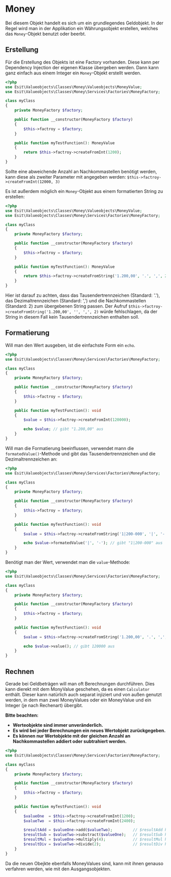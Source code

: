# Money

Bei diesem Objekt handelt es sich um ein grundlegendes Geldobjekt. In der Regel wird man in der Applikation
ein Währungsobjekt erstellen, welches das `Money`-Objekt benutzt oder beerbt.


## Erstellung

Für die Erstellung des Objekts ist eine Factory vorhanden. Diese kann per Dependency Injection der eigenen
Klasse übergeben werden. Dann kann ganz einfach aus einem Integer ein `Money`-Objekt erstellt werden.


```php
<?php
use Esit\Valueobjects\Classes\Money\Valueobjects\MoneyValue;
use Esit\Valueobjects\Classes\Money\Services\Factories\MoneyFactory;

class myClass
{
    private MoneyFactory $factory;

    public function __constructor(MoneyFactory $factory)
    {
        $this->factroy = $factory;
    }

    public function myTestFunction(): MoneyValue
    {
        return $this->factroy->createFromInt(1200);
    }
}
```

Sollte eine abweichende Anzahl an Nachkommastellen benötigt werden, kann diese als zweiter Parameter mit angegeben
werden: `$this->factroy->createFromInt(12000, 3)`

Es ist außerdem möglich ein `Money`-Objekt aus einem formatierten String zu erstellen:

```php
<?php
use Esit\Valueobjects\Classes\Money\Valueobjects\MoneyValue;
use Esit\Valueobjects\Classes\Money\Services\Factories\MoneyFactory;

class myClass
{
    private MoneyFactory $factory;

    public function __constructor(MoneyFactory $factory)
    {
        $this->factroy = $factory;
    }

    public function myTestFunction(): MoneyValue
    {
        return $this->factroy->createFromString('1.200,00', '.', ',', 2);
    }
}
```

Hier ist darauf zu achten, dass das Tausendertrennzeichen (Standard: '.'), das Dezimaltrennzeichen (Standard: ',')
und die Nachkommastellen (Standard: 2) zum übergebenen String passen. Der Aufruf
`$this->factroy->createFromString('1.200,00', '', ',', 2)` würde fehlschlagen, da der String in diesem Fall kein
Tausendertrennzeichen enthalten soll.


## Formatierung

Will man den Wert ausgeben, ist die einfachste Form ein `echo`.

```php
<?php
use Esit\Valueobjects\Classes\Money\Services\Factories\MoneyFactory;

class myClass
{
    private MoneyFactory $factory;

    public function __constructor(MoneyFactory $factory)
    {
        $this->factroy = $factory;
    }

    public function myTestFunction(): void
    {
        $value = $this->factroy->createFromInt(120000);

        echo $value; // gibt "1.200,00" aus
    }
}
```

Will man die Formatierung beeinflussen, verwendet mann die `formatedValue()`-Methode und gibt das
Tausendertrennzeichen und die Dezimaltrennzeichen an:

```php
<?php
use Esit\Valueobjects\Classes\Money\Services\Factories\MoneyFactory;

class myClass
{
    private MoneyFactory $factory;

    public function __constructor(MoneyFactory $factory)
    {
        $this->factroy = $factory;
    }

    public function myTestFunction(): void
    {
        $value = $this->factroy->createFromString('1|200-000', '|', '-', 3);

        echo $value->formatedValue('|', '-'); // gibt "1|200-000" aus
    }
}
```

Benötigt man der Wert, verwendet man die `value`-Methode:

```php
<?php
use Esit\Valueobjects\Classes\Money\Services\Factories\MoneyFactory;

class myClass
{
    private MoneyFactory $factory;

    public function __constructor(MoneyFactory $factory)
    {
        $this->factroy = $factory;
    }

    public function myTestFunction(): void
    {
        $value = $this->factroy->createFromString('1.200,00', '.', ',', 2);

        echo $value->value(); // gibt 120000 aus
    }
}
```

## Rechnen

Gerade bei Geldbeträgen will man oft Berechnungen durchführen. Dies kann dierekt mit dem MonyValue geschehen, da es
einen `Calculator` enthält. Dieser kann natürlich auch separat injiziert und von außen genutzt werden, in dem man zwei
MoneyValues oder ein MoneyValue und ein Integer (je nach Rechenart) übergibt.

__Bitte beachten:__

- __Werteobjekte sind immer unveränderlich.__
- __Es wird bei jeder Berechnungen ein neues Wertobjekt zurückgegeben.__
- __Es können nur Wertobjekte mit der gleichen Anzahl an Nachkommastellen addiert oder subtrahiert werden.__

```php
<?php
use Esit\Valueobjects\Classes\Money\Services\Factories\MoneyFactory;

class myClass
{
    private MoneyFactory $factory;

    public function __constructor(MoneyFactory $factory)
    {
        $this->factroy = $factory;
    }

    public function myTestFunction(): void
    {
        $valueOne  = $this->factroy->createFromInt(1200);
        $valueTwo  = $this->factroy->createFromInt(2400);

        $resultAdd = $valueOne->add($valueTwo);         // $resultAdd hat den Wert 3600
        $resultSub = $valueTwo->substract($valueOne);   // $resultSub hat den Wert 1200
        $resultMul = $valueOne->multiply(4);            // $resultMul hat den Wert 4800
        $resultDiv = $valueTwo->divide(2);              // $resultDiv hat den Wert 1200
    }
}
```

Da die neuen Obejkte ebenfalls MoneyValues sind, kann mit ihnen genauso verfahren werden, wie mit den Ausgangsobjekten.